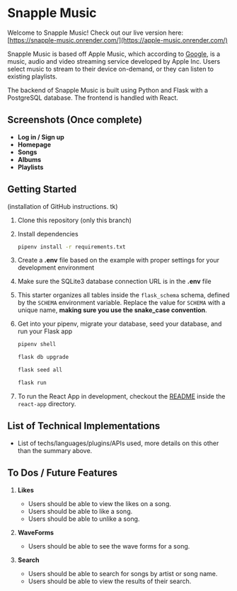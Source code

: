 # Snapple Music

Welcome to Snapple Music! Check out our live version here: [https://snapple-music.onrender.com/](https://apple-music.onrender.com/)

Snapple Music is based off Apple Music, which according to [Google](https://google.com), is a music, audio and video streaming service developed by Apple Inc. Users select music to stream to their device on-demand, or they can listen to existing playlists. 

The backend of Snapple Music is built using Python and Flask with a PostgreSQL database. The frontend is handled with React. 

## Screenshots (Once complete)
 - **Log in / Sign up**
 - **Homepage**
 -  **Songs**
 - **Albums**
 - **Playlists**

## Getting Started
(installation of GitHub instructions. tk)

1. Clone this repository (only this branch)

2. Install dependencies

      ```bash
      pipenv install -r requirements.txt
      ```

3. Create a **.env** file based on the example with proper settings for your
   development environment

4. Make sure the SQLite3 database connection URL is in the **.env** file

5. This starter organizes all tables inside the `flask_schema` schema, defined
   by the `SCHEMA` environment variable.  Replace the value for
   `SCHEMA` with a unique name, **making sure you use the snake_case
   convention**.

6. Get into your pipenv, migrate your database, seed your database, and run your Flask app

   ```bash
   pipenv shell
   ```

   ```bash
   flask db upgrade
   ```

   ```bash
   flask seed all
   ```

   ```bash
   flask run
   ```

7. To run the React App in development, checkout the [README](./react-app/README.md) inside the `react-app` directory.

## List of Technical Implementations
-   List of techs/languages/plugins/APIs used, more details on this other than the summary above.

## To Dos / Future Features
1. **Likes**
	- Users should be able to view the likes on a song.
	- Users should be able to like a song.
	- Users should be able to unlike a song.

 2. **WaveForms**
	- Users should be able to see the wave forms for a song.

3. **Search**
	- Users should be able to search for songs by artist or song name.
	- Users should be able to view the results of their search.
